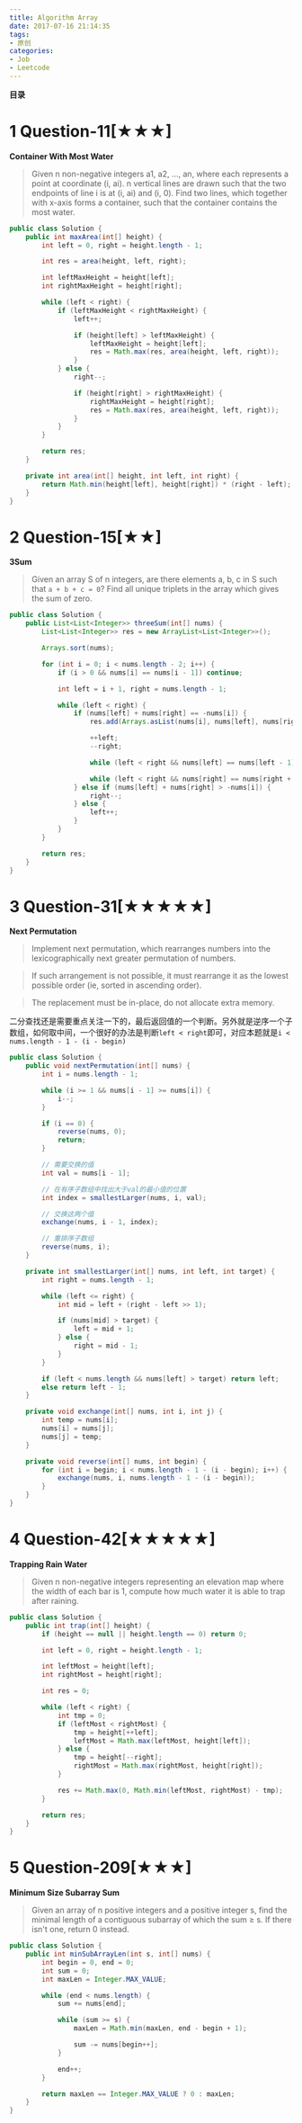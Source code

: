 ```yaml
---
title: Algorithm Array
date: 2017-07-16 21:14:35
tags:
- 原创
categories:
- Job
- Leetcode
---
```


__目录__

<!-- toc -->
<!--more-->

# 1 Question-11[★★★]

__Container With Most Water__

> Given n non-negative integers a1, a2, ..., an, where each represents a point at coordinate (i, ai). n vertical lines are drawn such that the two endpoints of line i is at (i, ai) and (i, 0). Find two lines, which together with x-axis forms a container, such that the container contains the most water.

```Java
public class Solution {
    public int maxArea(int[] height) {
        int left = 0, right = height.length - 1;

        int res = area(height, left, right);

        int leftMaxHeight = height[left];
        int rightMaxHeight = height[right];

        while (left < right) {
            if (leftMaxHeight < rightMaxHeight) {
                left++;

                if (height[left] > leftMaxHeight) {
                    leftMaxHeight = height[left];
                    res = Math.max(res, area(height, left, right));
                }
            } else {
                right--;

                if (height[right] > rightMaxHeight) {
                    rightMaxHeight = height[right];
                    res = Math.max(res, area(height, left, right));
                }
            }
        }

        return res;
    }

    private int area(int[] height, int left, int right) {
        return Math.min(height[left], height[right]) * (right - left);
    }
}
```

# 2 Question-15[★★]

__3Sum__

> Given an array S of n integers, are there elements a, b, c in S such that `a + b + c = 0`? Find all unique triplets in the array which gives the sum of zero.

```Java
public class Solution {
    public List<List<Integer>> threeSum(int[] nums) {
        List<List<Integer>> res = new ArrayList<List<Integer>>();

        Arrays.sort(nums);

        for (int i = 0; i < nums.length - 2; i++) {
            if (i > 0 && nums[i] == nums[i - 1]) continue;

            int left = i + 1, right = nums.length - 1;

            while (left < right) {
                if (nums[left] + nums[right] == -nums[i]) {
                    res.add(Arrays.asList(nums[i], nums[left], nums[right]));

                    ++left;
                    --right;

                    while (left < right && nums[left] == nums[left - 1]) left++;

                    while (left < right && nums[right] == nums[right + 1]) right--;
                } else if (nums[left] + nums[right] > -nums[i]) {
                    right--;
                } else {
                    left++;
                }
            }
        }

        return res;
    }
}
```

# 3 Question-31[★★★★★]

__Next Permutation__

> Implement next permutation, which rearranges numbers into the lexicographically next greater permutation of numbers.

> If such arrangement is not possible, it must rearrange it as the lowest possible order (ie, sorted in ascending order).

> The replacement must be in-place, do not allocate extra memory.

二分查找还是需要重点关注一下的，最后返回值的一个判断。另外就是逆序一个子数组，如何取中间，一个很好的办法是判断`left < right`即可，对应本题就是`i < nums.length - 1 - (i - begin)`

```Java
public class Solution {
    public void nextPermutation(int[] nums) {
        int i = nums.length - 1;

        while (i >= 1 && nums[i - 1] >= nums[i]) {
            i--;
        }

        if (i == 0) {
            reverse(nums, 0);
            return;
        }

        // 需要交换的值
        int val = nums[i - 1];

        // 在有序子数组中找出大于val的最小值的位置
        int index = smallestLarger(nums, i, val);

        // 交换这两个值
        exchange(nums, i - 1, index);

        // 重排序子数组
        reverse(nums, i);
    }

    private int smallestLarger(int[] nums, int left, int target) {
        int right = nums.length - 1;

        while (left <= right) {
            int mid = left + (right - left >> 1);

            if (nums[mid] > target) {
                left = mid + 1;
            } else {
                right = mid - 1;
            }
        }

        if (left < nums.length && nums[left] > target) return left;
        else return left - 1;
    }

    private void exchange(int[] nums, int i, int j) {
        int temp = nums[i];
        nums[i] = nums[j];
        nums[j] = temp;
    }

    private void reverse(int[] nums, int begin) {
        for (int i = begin; i < nums.length - 1 - (i - begin); i++) {
            exchange(nums, i, nums.length - 1 - (i - begin));
        }
    }
}
```

# 4 Question-42[★★★★★]

__Trapping Rain Water__

> Given n non-negative integers representing an elevation map where the width of each bar is 1, compute how much water it is able to trap after raining.

```Java
public class Solution {
    public int trap(int[] height) {
        if (height == null || height.length == 0) return 0;

        int left = 0, right = height.length - 1;

        int leftMost = height[left];
        int rightMost = height[right];

        int res = 0;

        while (left < right) {
            int tmp = 0;
            if (leftMost < rightMost) {
                tmp = height[++left];
                leftMost = Math.max(leftMost, height[left]);
            } else {
                tmp = height[--right];
                rightMost = Math.max(rightMost, height[right]);
            }

            res += Math.max(0, Math.min(leftMost, rightMost) - tmp);
        }

        return res;
    }
}
```

# 5 Question-209[★★★]

__Minimum Size Subarray Sum__

> Given an array of n positive integers and a positive integer s, find the minimal length of a contiguous subarray of which the sum ≥ s. If there isn't one, return 0 instead.

```Java
public class Solution {
    public int minSubArrayLen(int s, int[] nums) {
        int begin = 0, end = 0;
        int sum = 0;
        int maxLen = Integer.MAX_VALUE;

        while (end < nums.length) {
            sum += nums[end];

            while (sum >= s) {
                maxLen = Math.min(maxLen, end - begin + 1);

                sum -= nums[begin++];
            }

            end++;
        }

        return maxLen == Integer.MAX_VALUE ? 0 : maxLen;
    }
}
```
